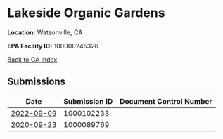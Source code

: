 # Lakeside Organic Gardens

**Location:** Watsonville, CA

**EPA Facility ID:** 100000245326

[Back to CA Index](../../index.md)

## Submissions

| Date | Submission ID | Document Control Number |
|------|--------------|-------------------------|
| [2022-09-09](submissions/1000102233.md) | 1000102233 |  |
| [2020-09-23](submissions/1000089769.md) | 1000089769 |  |
